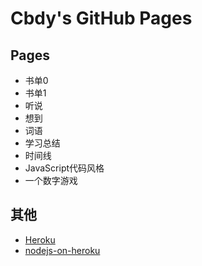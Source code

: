 # Cbdy's GitHub Pages

## Pages

- 书单0
- 书单1
- 听说
- 想到
- 词语
- 学习总结
- 时间线
- JavaScript代码风格
- 一个数字游戏

## 其他

- [Heroku](http://heroku.jianzhao.org)
- [nodejs-on-heroku](http://heroku.jianzhao.org/nodejs-on-heroku.html)